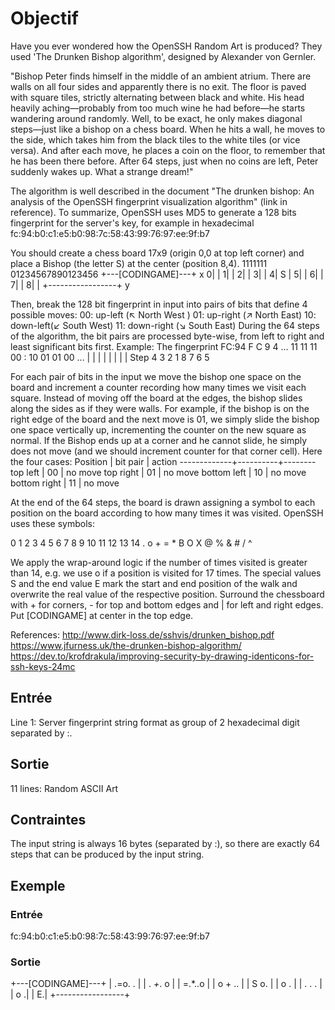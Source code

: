 # Objectif
Have you ever wondered how the OpenSSH Random Art is produced?
They used 'The Drunken Bishop algorithm', designed by Alexander von Gernler.

"Bishop Peter finds himself in the middle of an ambient atrium. There are walls on all four sides and apparently there is no exit. The floor is paved with square tiles, strictly alternating between black and white. His head heavily aching—probably from too much wine he had before—he starts wandering around randomly. Well, to be exact, he only makes diagonal steps—just like a bishop on a chess board. When he hits a wall, he moves to the side, which takes him from the black tiles to the white tiles (or vice versa). And after each move, he places a coin on the floor, to remember that he has been there before. After 64 steps, just when no coins are left, Peter suddenly wakes up. What a strange dream!"

The algorithm is well described in the document "The drunken bishop: An analysis of the OpenSSH fingerprint visualization algorithm" (link in reference).
To summarize, OpenSSH uses MD5 to generate a 128 bits fingerprint for the server's key, for example in hexadecimal
fc:94:b0:c1:e5:b0:98:7c:58:43:99:76:97:ee:9f:b7

You should create a chess board 17x9 (origin 0,0 at top left corner) and place a Bishop (the letter S) at the center (position 8,4).
            1111111
  01234567890123456
 +---[CODINGAME]---+ x
0|                 |
1|                 |
2|                 |
3|                 |
4|        S        |
5|                 |
6|                 |
7|                 |
8|                 |
 +-----------------+
 y

Then, break the 128 bit fingerprint in input into pairs of bits that define 4 possible moves:
00: up-left (↖ North West )
01: up-right (↗ North East)
10: down-left(↙ South West)
11: down-right (↘ South East)
During the 64 steps of the algorithm, the bit pairs are processed byte-wise, from left to right and least significant bits first.
Example: The fingerprint FC:94
       F     C       9     4   ...
     11 11 11 00 : 10 01 01 00 ...
      |  |  |  |    |  |  |  |
Step  4  3  2  1    8  7  6  5

For each pair of bits in the input we move the bishop one space on the board and increment a counter recording how many times we visit each square. Instead of moving off the board at the edges, the bishop slides along the sides as if they were walls. For example, if the bishop is on the right edge of the board and the next move is 01, we simply slide the bishop one space vertically up, incrementing the counter on the new square as normal. If the Bishop ends up at a corner and he cannot slide, he simply does not move (and we should increment counter for that corner cell). Here the four cases:
   Position  | bit pair | action
-------------+----------+--------
top left     |    00    | no move
top right    |    01    | no move
bottom left  |    10    | no move
bottom right |    11    | no move

At the end of the 64 steps, the board is drawn assigning a symbol to each position on the board according to how many times it was visited. OpenSSH uses these symbols:

0  1  2  3  4  5  6  7  8  9  10 11 12 13 14
   .  o  +  =  *  B  O  X  @  %  &  #  /  ^

We apply the wrap-around logic if the number of times visited is greater than 14, e.g. we use o if a position is visited for 17 times.
The special values S and the end value E mark the start and end position of the walk and overwrite the real value of the respective position. Surround the chessboard with + for corners, - for top and bottom edges and | for left and right edges. Put [CODINGAME] at center in the top edge.

References:
http://www.dirk-loss.de/sshvis/drunken_bishop.pdf
https://www.jfurness.uk/the-drunken-bishop-algorithm/
https://dev.to/krofdrakula/improving-security-by-drawing-identicons-for-ssh-keys-24mc

## Entrée
Line 1: Server fingerprint string format as group of 2 hexadecimal digit separated by :.
## Sortie
11 lines: Random ASCII Art
## Contraintes
The input string is always 16 bytes (separated by :), so there are exactly 64 steps that can be produced by the input string.
## Exemple
### Entrée
fc:94:b0:c1:e5:b0:98:7c:58:43:99:76:97:ee:9f:b7
### Sortie
+---[CODINGAME]---+
|       .=o.  .   |
|     . *+*. o    |
|      =.*..o     |
|       o + ..    |
|        S o.     |
|         o  .    |
|          .  . . |
|              o .|
|               E.|
+-----------------+